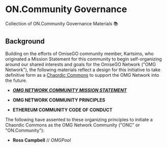 # ON.Community Governance
Collection of ON.Community Governance Materials 📚

## Background

Building on the efforts of OmiseGO community member, Kartsims, who originated a Mission Statement for this community to begin self-organizing around our shared interests and goals for the OmiseGO Network ("OMG Network"), the following materials reflect a design for this  initiative to take definitive form as a [Chaordic Commons](http://www.chaordic.org/) to support the OMG Network into the future.

* ***[OMG NETWORK COMMUNITY MISSION STATEMENT](.github/Governance/Materials/Mission_Statement.md)*** 

* **OMG NETWORK COMMUNITY PRINCIPLES**

* **ETHEREUM COMMUNITY CODE OF CONDUCT** 

The following have assented to these organizing principles to initiate a Chaordic Commons as the OMG Network Community ("ONC" or "ON.Community"):

* **Ross Campbell** // *OMGPool*
